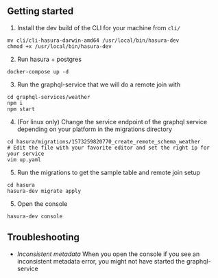 ## Getting started

1. Install the dev build of the CLI for your machine from `cli/`

```
mv cli/cli-hasura-darwin-amd64 /usr/local/bin/hasura-dev
chmod +x /usr/local/bin/hasura-dev
```

2. Run hasura + postgres

```
docker-compose up -d
```

3. Run the graphql-service that we will do a remote join with

```
cd graphql-services/weather
npm i
npm start
```

4. (For linux only) Change the service endpoint of the graphql service depending on your platform
   in the migrations directory
```
cd hasura/migrations/1573259820770_create_remote_schema_weather
# Edit the file with your favorite editor and set the right ip for your service
vim up.yaml
```

5. Run the migrations to get the sample table and remote join setup

```
cd hasura
hasura-dev migrate apply
```

5. Open the console
```
hasura-dev console
```

## Troubleshooting

- *Inconsistent metadata*
When you open the console if you see an inconsistent metadata error, you might not have started the graphql-service
